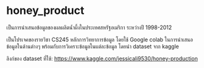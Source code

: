 # honey_product
เป็นการนำเสนอข้อมูลของผลผลิตน้ำผึ้งในประเทศสหรัฐอเมริกา ระหว่างปี 1998-2012

เป็นโปรเจคของรายวิชา CS245 หลักการวิทยาการข้อมูล โดยใช้ Google colab ในการนำเสนอข้อมูลในด้านต่างๆ พร้อมกับการวิเคราะข้อมูลในแต่ละข้อมูล โดยนำ dataset จาก kaggle

ลิงก์ของ dataset ที่ใช้: https://www.kaggle.com/jessicali9530/honey-production
